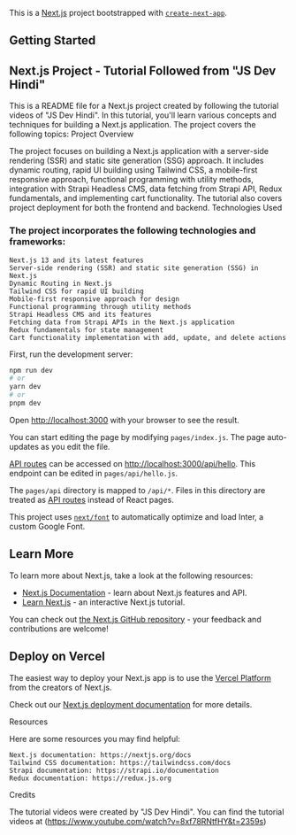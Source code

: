 This is a [Next.js](https://nextjs.org/) project bootstrapped with [`create-next-app`](https://github.com/vercel/next.js/tree/canary/packages/create-next-app).

## Getting Started

## Next.js Project - Tutorial Followed from "JS Dev Hindi"

This is a README file for a Next.js project created by following the tutorial videos of "JS Dev Hindi". In this tutorial, you'll learn various concepts and techniques for building a Next.js application. The project covers the following topics:
Project Overview

The project focuses on building a Next.js application with a server-side rendering (SSR) and static site generation (SSG) approach. It includes dynamic routing, rapid UI building using Tailwind CSS, a mobile-first responsive approach, functional programming with utility methods, integration with Strapi Headless CMS, data fetching from Strapi API, Redux fundamentals, and implementing cart functionality. The tutorial also covers project deployment for both the frontend and backend.
Technologies Used

### The project incorporates the following technologies and frameworks:

    Next.js 13 and its latest features
    Server-side rendering (SSR) and static site generation (SSG) in Next.js
    Dynamic Routing in Next.js
    Tailwind CSS for rapid UI building
    Mobile-first responsive approach for design
    Functional programming through utility methods
    Strapi Headless CMS and its features
    Fetching data from Strapi APIs in the Next.js application
    Redux fundamentals for state management
    Cart functionality implementation with add, update, and delete actions
    
    

First, run the development server:

```bash
npm run dev
# or
yarn dev
# or
pnpm dev
```

Open [http://localhost:3000](http://localhost:3000) with your browser to see the result.

You can start editing the page by modifying `pages/index.js`. The page auto-updates as you edit the file.

[API routes](https://nextjs.org/docs/api-routes/introduction) can be accessed on [http://localhost:3000/api/hello](http://localhost:3000/api/hello). This endpoint can be edited in `pages/api/hello.js`.

The `pages/api` directory is mapped to `/api/*`. Files in this directory are treated as [API routes](https://nextjs.org/docs/api-routes/introduction) instead of React pages.

This project uses [`next/font`](https://nextjs.org/docs/basic-features/font-optimization) to automatically optimize and load Inter, a custom Google Font.

## Learn More

To learn more about Next.js, take a look at the following resources:

- [Next.js Documentation](https://nextjs.org/docs) - learn about Next.js features and API.
- [Learn Next.js](https://nextjs.org/learn) - an interactive Next.js tutorial.

You can check out [the Next.js GitHub repository](https://github.com/vercel/next.js/) - your feedback and contributions are welcome!

## Deploy on Vercel

The easiest way to deploy your Next.js app is to use the [Vercel Platform](https://vercel.com/new?utm_medium=default-template&filter=next.js&utm_source=create-next-app&utm_campaign=create-next-app-readme) from the creators of Next.js.

Check out our [Next.js deployment documentation](https://nextjs.org/docs/deployment) for more details.

Resources

Here are some resources you may find helpful:

    Next.js documentation: https://nextjs.org/docs
    Tailwind CSS documentation: https://tailwindcss.com/docs
    Strapi documentation: https://strapi.io/documentation
    Redux documentation: https://redux.js.org

Credits

The tutorial videos were created by "JS Dev Hindi". You can find the tutorial videos at (https://www.youtube.com/watch?v=8xf78RNtfHY&t=2359s)
